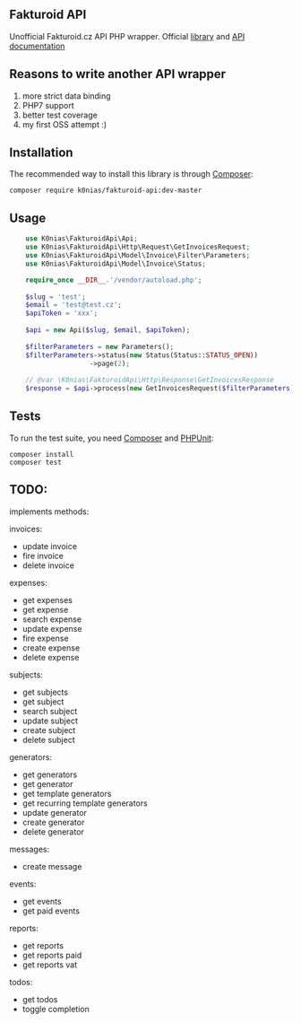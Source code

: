 Fakturoid API
------------

Unofficial Fakturoid.cz API PHP wrapper. Official [library](https://github.com/fakturoid/fakturoid-php) and 
[API documentation](http://docs.fakturoid.apiary.io/)


Reasons to write another API wrapper
------------

1) more strict data binding
2) PHP7 support
3) better test coverage
4) my first OSS attempt :)



Installation
------------

The recommended way to install this library is through [Composer](http://getcomposer.org):

    composer require k0nias/fakturoid-api:dev-master
    
    
Usage  
-----
```php
    use K0nias\FakturoidApi\Api;
    use K0nias\FakturoidApi\Http\Request\GetInvoicesRequest;
    use K0nias\FakturoidApi\Model\Invoice\Filter\Parameters;
    use K0nias\FakturoidApi\Model\Invoice\Status;

    require_once __DIR__.'/vendor/autoload.php';
    
    $slug = 'test';
    $email = 'test@test.cz';
    $apiToken = 'xxx';
    
    $api = new Api($slug, $email, $apiToken);
    
    $filterParameters = new Parameters();
    $filterParameters->status(new Status(Status::STATUS_OPEN))
                    ->page(2);
    
    // @var \K0nias\FakturoidApi\Http\Response\GetInvoicesResponse
    $response = $api->process(new GetInvoicesRequest($filterParameters));
```
    
    
Tests
-----

To run the test suite, you need [Composer](http://getcomposer.org) and [PHPUnit](https://phpunit.de):

    composer install
    composer test


TODO:
-----

implements methods:

 invoices:
 - update invoice
 - fire invoice
 - delete invoice
 
 expenses:
 - get expenses
 - get expense
 - search expense
 - update expense
 - fire expense
 - create expense
 - delete expense
 
 subjects:
  - get subjects
  - get subject
  - search subject
  - update subject
  - create subject
  - delete subject
  
 generators:
  - get generators
  - get generator
  - get template generators
  - get recurring template generators
  - update generator
  - create generator
  - delete generator
  
 messages:
  - create message
  
 events:
  - get events
  - get paid events
  
reports:
  - get reports
  - get reports paid
  - get reports vat
  
 todos:
  - get todos
  - toggle completion
  
 
 